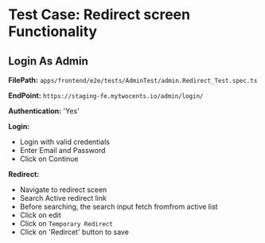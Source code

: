 # Test Case: Redirect screen Functionality

## Login As Admin

**FilePath:** `apps/frontend/e2e/tests/AdminTest/admin.Redirect_Test.spec.ts`

**EndPoint:** `https://staging-fe.mytwocents.io/admin/login/`

**Authentication:** 'Yes'

**Login:**

- Login with valid credentials
- Enter Email and Password
- Click on Continue

**Redirect:**

- Navigate to redirect sceen
- Search Active redirect link
- Before searching, the search input fetch fromfrom active list
- Click on edit
- Click on `Temporary Redirect`
- Click on 'Redircet' button to save

